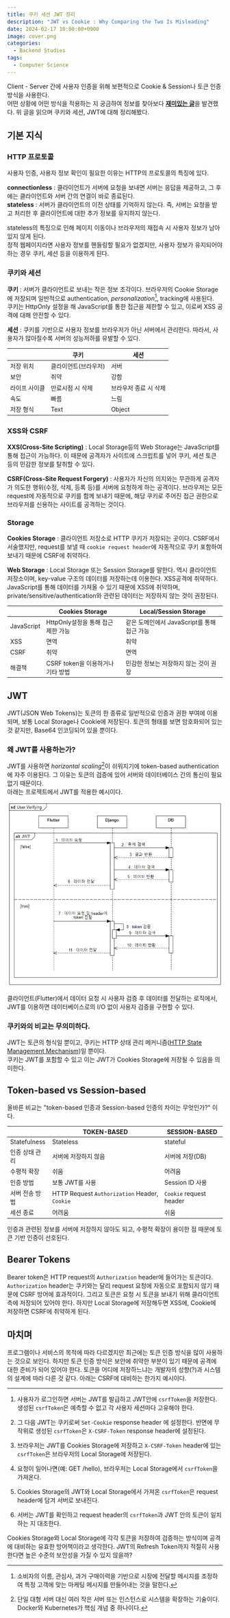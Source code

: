 ```yaml
---
title: 쿠키 세션 JWT 정리
description: "JWT vs Cookie : Why Comparing the Two Is Misleading"
date: 2024-02-17 10:00:00+0900
image: cover.png
categories:
  - Backend Studies
tags:
  - Computer Science
---
```


Client - Server 간에 사용자 인증을 위해 보편적으로 Cookie & Session나 토큰 인증 방식을 사용한다.  
어떤 상황에 어떤 방식을 적용하는 지 궁금하여 정보를 찾아보다 [**재미있는 글**](https://jerrynsh.com/all-to-know-about-auth-and-cookies/)을 발견했다. 위 글을 읽으며 쿠키와 세션, JWT에 대해 정리해봤다.

## 기본 지식

### HTTP 프로토콜

사용자 인증, 사용자 정보 확인이 필요한 이유는 HTTP의 프로토콜의 특징에 있다.

**connectionless** : 클라이언트가 서버에 요청을 보내면 서버는 응답을 제공하고, 그 후에는 클라이언트와 서버 간의 연결이 바로 종료된다.  
**stateless** : 서버가 클라이언트의 이전 상태를 기억하지 않는다. 즉, 서버는 요청을 받고 처리한 후 클라이언트에 대한 추가 정보를 유지하지 않는다.

stateless의 특징으로 인해 페이지 이동이나 브라우저의 재접속 시 사용자 정보가 남아있지 않게 된다.  
정적 웹페이지라면 사용자 정보를 핸들링할 필요가 없겠지만, 사용자 정보가 유지되어야 하는 경우 쿠키, 세션 등을 이용하게 된다.

### 쿠키와 세션

**쿠키** : 서버가 클라이언트로 보내는 작은 정보 조각이다. 브라우저의 Cookie Storage에 저장되며 일반적으로 authentication, _personalization_[^1], tracking에 사용된다.  
쿠키는 HttpOnly 설정을 해 JavaScript를 통한 접근을 제한할 수 있고, 이로써 XSS 공격에 대해 안전할 수 있다.
[^1]: 소비자의 이름, 관심사, 과거 구매이력을 기반으로 시장에 전달할 메시지를 조정하여 특정 고객에 맞는 마케팅 메시지를 만들어내는 것을 말한다.

**세션** : 쿠키를 기반으로 사용자 정보를 브라우저가 아닌 서버에서 관리한다. 따라서, 사용자가 많아질수록 서버의 성능저하를 유발할 수 있다.

|               | 쿠키                 | 세션                  |
| ------------- | -------------------- | --------------------- |
| 저장 위치     | 클라이언트(브라우저) | 서버                  |
| 보안          | 취약                 | 강함                  |
| 라이프 사이클 | 만료시점 시 삭제     | 브라우저 종료 시 삭제 |
| 속도          | 빠름                 | 느림                  |
| 저장 형식     | Text                 | Object                |

### XSS와 CSRF

**XXS(Cross-Site Scripting)** : Local Storage등의 Web Storage는 JavaScript를 통해 접근이 가능하다. 이 때문에 공격자가 사이트에 스크립트를 넣어 쿠키, 세션 토큰 등의 민감한 정보를 탈취할 수 있다.

**CSRF(Cross-Site Request Forgery)** : 사용자가 자신의 의지와는 무관하게 공격자가 의도한 행위(수정, 삭제, 등록 등)를 서버에 요청하게 하는 공격이다. 브라우저는 모든 request에 자동적으로 쿠키를 함께 보내기 때문에, 해당 쿠키로 주어진 접근 권한으로 브라우저를 신용하는 사이트를 공격하는 것이다.

### Storage

**Cookies Storage** : 클라이언트 저장소로 HTTP 쿠키가 저장되는 곳이다. CSRF에서 서술했지만, request를 보낼 때 `cookie request header`에 자동적으로 쿠키 포함하여 보내기 때문에 CSRF에 취약하다.

**Web Storage** : Local Storage 또는 Session Storage를 말한다. 역시 클라이언트 저장소이며, key-value 구조의 데이터를 저장하는데 이용한다. XSS공격에 취약하다. JavaScript를 통해 데이터를 가져올 수 있기 때문에 XSS에 취약하며, private/sensitive/authentication와 관련된 데이터는 저장하지 않는 것이 권장된다.

|            | Cookies Storage                    | Local/Session Storage                       |
| ---------- | ---------------------------------- | ------------------------------------------- |
| JavaScript | HttpOnly설정을 통해 접근 제한 가능 | 같은 도메인에서 JavaScript를 통해 접근 가능 |
| XSS        | 면역                               | 취약                                        |
| CSRF       | 취약                               | 면역                                        |
| 해결책     | CSRF token을 이용하거나 기타 방법  | 민감한 정보는 저장하지 않는 것이 권장       |

## JWT

JWT(JSON Web Tokens)는 토큰의 한 종류로 일반적으로 인증과 권한 부여에 이용되며, 보통 Local Storage나 Cookie에 저장된다.
토큰의 형태를 보면 암호화되어 있는 것 같지만, Base64 인코딩되어 있을 뿐이다.

### 왜 JWT를 사용하는가?

JWT를 사용하면 _horizontal scaling_[^2]이 쉬워지기에 token-based authentication에 자주 이용된다. 그 이유는 토큰의 검증에 있어 서버와 데이터베이스 간의 통신이 필요없기 때문이다.  
아래는 프로젝트에서 JWT를 적용한 예시이다.

![검증 sequence diagram](1.png)

클라이언트(Flutter)에서 데이터 요청 시 사용자 검증 후 데이터를 전달하는 로직에서, JWT를 이용하면 데이터베이스로의 I/O 없이 사용자 검증을 구현할 수 있다.

[^2]: 단일 대형 서버 대신 여러 작은 서버 또는 인스턴스로 시스템을 확장하는 기술이다. Docker와 Kubernetes가 핵심 개념 중 하나이다.

### 쿠키와의 비교는 무의미하다.

JWT는 토큰의 형식일 뿐이고, 쿠키는 HTTP 상태 관리 메커니즘([HTTP State Management Mechanism](https://www.rfc-editor.org/rfc/rfc6265))일 뿐이다.  
쿠키는 JWT를 포함할 수 있고 이는 JWT가 Cookies Storage에 저장될 수 있음을 의미한다.

## Token-based vs Session-based

올바른 비교는 "token-based 인증과 Session-based 인증의 차이는 무엇인가?" 이다.

|                | TOKEN-BASED                                   | SESSION-BASED           |
| -------------- | --------------------------------------------- | ----------------------- |
| Statefulness   | Stateless                                     | stateful                |
| 인증 상태 관리 | 서버에 저장하지 않음                          | 서버에 저장(DB)         |
| 수평적 확장    | 쉬움                                          | 어려움                  |
| 인증 방법      | 보통 JWT를 사용                               | Session ID 사용         |
| 서버 전송 방법 | HTTP Request `Authorization` Header, `Cookie` | `Cookie` request header |
| 세션 종료      | 어려움                                        | 쉬움                    |

인증과 관련된 정보를 서버에 저장하지 않아도 되고, 수평적 확장이 용이한 점 때문에 토큰 기반 인증이 선호된다.

## Bearer Tokens

Bearer token은 HTTP request의 `Authorization` header에 들어가는 토큰이다. `Authorization` header는 쿠키와는 달리 request 요청에 자동으로 포함되지 않기 때문에 CSRF 방어에 효과적이다. 그리고 토큰은 요청 시 토큰을 보내기 위해 클라이언트 측에 저장되어 있어야 한다. 하지만 Local Storage에 저장해두면 XSS에, Cookie에 저장하면 CSRF에 취약하게 된다.

## 마치며

프로그램이나 서비스의 목적에 따라 다르겠지만 최근에는 토큰 인증 방식을 많이 사용하는 것으로 보인다. 하지만 토큰 인증 방식은 보안에 취약한 부분이 있기 때문에 공격에 대한 준비가 되어 있어야 한다.
토큰을 어디에 저장하느냐는 개발자의 성향(?)과 시스템의 설계에 따라 다른 것 같다. 아래는 CSRF에 대비하는 한가지 예시이다.

---

1. 사용자가 로그인하면 서버는 JWT를 발급하고 JWT안에 `csrfToken`을 저장한다. 생성된 `csrfToken`은 예측할 수 없고 각 사용자 세션마다 고유해야 한다.

2. 그 다음 JWT는 쿠키로써 `Set-Cookie` response header 에 설정한다. 반면에 무작위로 생성된 `csrfToken`은 `X-CSRF-Token` response header에 설정된다.

3. 브라우저는 JWT를 Cookies Storage에 저장하고 `X-CSRF-Token` header에 있는 `csrfToken`은 브라우저의 Local Storage에 저장된다.

4. 요청이 일어나면(예: GET /hello), 브라우저는 Local Storage에서 `csrfToken`을 가져온다.

5. Cookies Storage의 JWT와 Local Storage에서 가져온 `csrfToken`은 request header에 담겨 서버로 보내진다.

6. 서버는 JWT를 확인하고 request header의 `csrfToken`과 JWT 안의 토큰이 일치하는 지 대조한다.

Cookies Storage와 Local Storage에 각각 토큰을 저장하여 검증하는 방식이며 공격에 대비하는 유효한 방어책이라고 생각한다. JWT의 Refresh Token까지 적절히 사용한다면 높은 수준의 보안성을 가질 수 있지 않을까?
